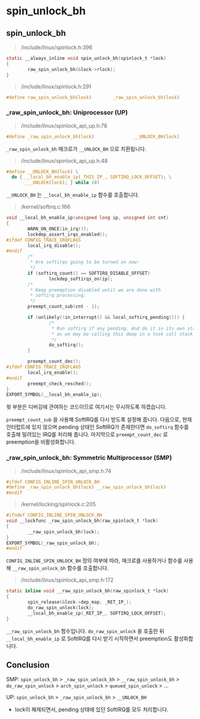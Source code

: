 # spin\_unlock\_bh

## spin\_unlock\_bh

> /include/linux/spinlock.h:396

```c
static __always_inline void spin_unlock_bh(spinlock_t *lock)
{
        raw_spin_unlock_bh(&lock->rlock);
}
```

> /include/linux/spinlock.h:291

```c
#define raw_spin_unlock_bh(lock)        _raw_spin_unlock_bh(lock)
```



### \_raw\_spin\_unlock\_bh: Uniprocessor \(UP\)

> /include/linux/spinlock\_api\_up.h:78

```c
#define _raw_spin_unlock_bh(lock)               __UNLOCK_BH(lock)
```

`_raw_spin_unlock_bh` 매크로가 `__UNLOCK_BH` 으로 치환됩니다.

> /include/linux/spinlock\_api\_up.h:48

```c
#define __UNLOCK_BH(lock) \
  do { __local_bh_enable_ip(_THIS_IP_, SOFTIRQ_LOCK_OFFSET); \
       ___UNLOCK(lock); } while (0)
```

`__UNLOCK_BH` 는 `__local_bh_enable_ip` 함수를 호출합니다.

> /kernel/softirq.c:166

```c
void __local_bh_enable_ip(unsigned long ip, unsigned int cnt)
{
        WARN_ON_ONCE(in_irq());
        lockdep_assert_irqs_enabled();
#ifdef CONFIG_TRACE_IRQFLAGS
        local_irq_disable();
#endif
        /*
         * Are softirqs going to be turned on now:
         */
        if (softirq_count() == SOFTIRQ_DISABLE_OFFSET)
                lockdep_softirqs_on(ip);
        /*
         * Keep preemption disabled until we are done with
         * softirq processing:
         */
        preempt_count_sub(cnt - 1);

        if (unlikely(!in_interrupt() && local_softirq_pending())) {
                /*
                 * Run softirq if any pending. And do it in its own stack
                 * as we may be calling this deep in a task call stack already.
                 */
                do_softirq();
        }

        preempt_count_dec();
#ifdef CONFIG_TRACE_IRQFLAGS
        local_irq_enable();
#endif
        preempt_check_resched();
}
EXPORT_SYMBOL(__local_bh_enable_ip);
```

윗 부분은 디버깅에 관여하는 코드이므로 여기서는 무시하도록 하겠습니다.

`preempt_count_sub` 을 사용해 SoftIRQ를 다시 받도록 설정해 줍니다. 다음으로, 현재 인터럽트에 있지 않으며 pending 상태인 SoftIRQ가 존재한다면 `do_softirq` 함수를 호출해 밀려있는 IRQ를 처리해 줍니다. 마지막으로 `preempt_count_dec` 로 preemption을 비활성화합니다.



### \_raw\_spin\_unlock\_bh: Symmetric Multiprocessor \(SMP\)

> /include/linux/spinlock\_api\_smp.h:74

```c
#ifdef CONFIG_INLINE_SPIN_UNLOCK_BH
#define _raw_spin_unlock_bh(lock) __raw_spin_unlock_bh(lock)
#endif
```

> /kernel/locking/spinlock.c:205

```c
#ifndef CONFIG_INLINE_SPIN_UNLOCK_BH
void __lockfunc _raw_spin_unlock_bh(raw_spinlock_t *lock)
{
        __raw_spin_unlock_bh(lock);
}
EXPORT_SYMBOL(_raw_spin_unlock_bh);
#endif
```

`CONFIG_INLINE_SPIN_UNLOCK_BH` 정의 여부에 따라, 매크로를 사용하거나 함수를 사용해 `__raw_spin_unlock_bh` 함수를 호출합니다.

> /include/linux/spinlock\_api\_smp.h:172

```c
static inline void __raw_spin_unlock_bh(raw_spinlock_t *lock)
{
        spin_release(&lock->dep_map, _RET_IP_);
        do_raw_spin_unlock(lock);
        __local_bh_enable_ip(_RET_IP_, SOFTIRQ_LOCK_OFFSET);
}
```

`__raw_spin_unlock_bh` 함수입니다. `do_raw_spin_unlock` 을 호출한 뒤 `__local_bh_enable_ip` 로 SoftIRQ를 다시 받기 시작하면서 preemption도 활성화합니다.



## Conclusion

SMP: `spin_unlock_bh` &gt; `_raw_spin_unlock_bh` &gt; `__raw_spin_unlock_bh` &gt; `do_raw_spin_unlock` &gt; `arch_spin_unlock` &gt; `queued_spin_unlock` &gt; ...

UP: `spin_unlock_bh` &gt; `_raw_spin_unlock_bh` &gt; `__UNLOCK_BH` 

* lock이 해제되면서, pending 상태에 있던 SoftIRQ를 모두 처리합니다.

